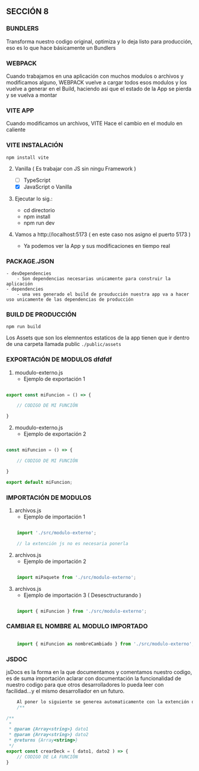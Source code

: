 ## SECCIÓN 8

### BUNDLERS

Transforma nuestro codigo original, 
optimiza y lo deja listo para
producción, eso es lo que hace básicamente un Bundlers

### WEBPACK

Cuando trabajamos en una aplicación con muchos modulos o archivos
y modificamos alguno, WEBPACK vuelve a cargar todos esos modulos y los 
vuelve a generar en el Build, haciendo asi que el estado de la App
se pierda y se vuelva a montar


### VITE APP

Cuando modificamos un archivos, VITE Hace el cambio en el modulo en caliente

### VITE INSTALACIÓN 
    npm install vite

2. Vanilla ( Es trabajar con JS sin ningu Framework )
   - [ ] TypeScript
   - [x] JavaScript o Vanilla

3. Ejecutar lo sig.:
    - cd directorio
    - npm install
    - npm run dev

4. Vamos a http://localhost:5173 ( en este caso nos asigno el puerto 5173 )
    - Ya podemos ver la App y sus modificaciones en tiempo real

### PACKAGE.JSON
    - devDependencies
        - Son dependencias necesarias unicamente para construir la aplicación
    - dependencies
        - una ves generado el build de prouducción nuestra app va a hacer uso unicamente de las dependencias de producción

### BUILD DE PRODUCCIÓN
    npm run build
Los Assets que son los elemnentos estaticos de la app tienen que ir dentro
de una carpeta llamada public
    ```./public/assets```

### EXPORTACIÓN DE MODULOS dfdfdf
    
1. moudulo-externo.js
   + Ejemplo de exportación 1

```js

export const miFuncion = () => {

    // CODIGO DE MI FUNCIÓN

}

```
2. moudulo-externo.js
   + Ejemplo de exportación 2

```js

const miFuncion = () => {

    // CODIGO DE MI FUNCIÓN

}

export default miFuncion;


```

### IMPORTACIÓN DE MODULOS

1. archivos.js
   + Ejemplo de importación 1
```js

    import './src/modulo-externo';

    // la extención js no es necesaria ponerla

```

2. archivos.js
   + Ejemplo de importación 2
```js

    import miPaquete from './src/modulo-externo';

```

3. archivos.js
   + Ejemplo de importación 3 ( Desesctructurando )

```js

    import { miFuncion } from './src/modulo-externo';

```
### CAMBIAR EL NOMBRE AL MODULO IMPORTADO
```js

    import { miFuncion as nombreCambiado } from './src/modulo-externo';

```

### JSDOC
jsDocs es la forma en la que documentamos y comentamos nuestro codigo, es de 
suma importación aclarar con documentación la funcionalidad de nuestro codigo
para que otros desarrolladores lo pueda leer con facilidad...y el mismo
desarrollador en un futuro.
```js
    Al poner lo siguiente se generea automaticamente con la extención de VS Better Comments
    /**    

```
```js
/**
 * 
 * @param {Array<string>} dato1 
 * @param {Array<string>} dato2 
 * @returns {Array<string>}
 */
export const crearDeck = ( dato1, dato2 ) => {
    // CODIGO DE LA FUNCIÓN
}

```

